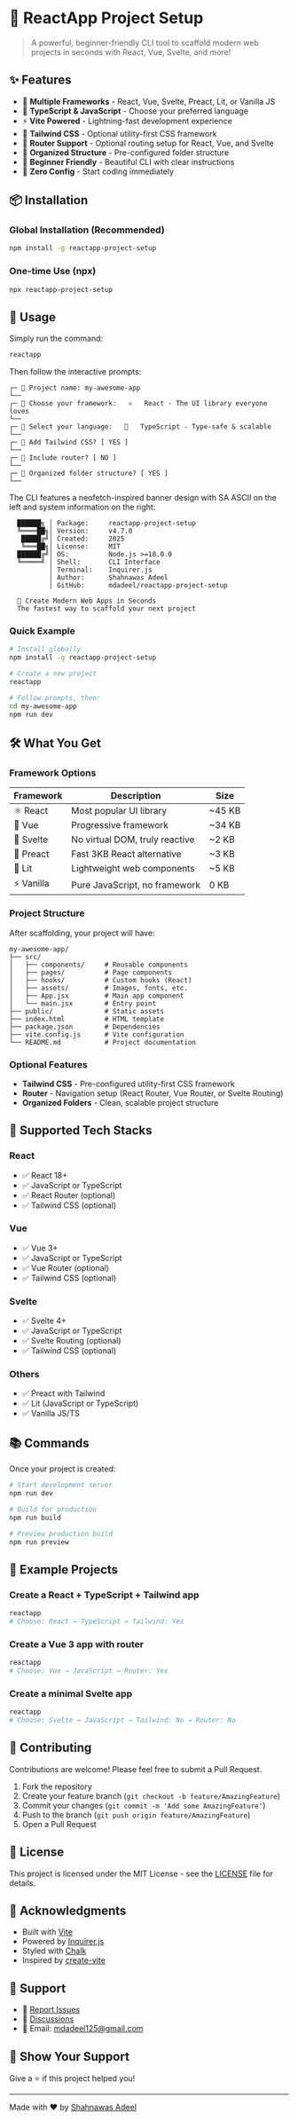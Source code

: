 # 🚀 ReactApp Project Setup

> A powerful, beginner-friendly CLI tool to scaffold modern web projects in seconds with React, Vue, Svelte, and more!


## ✨ Features

- 🎨 **Multiple Frameworks** - React, Vue, Svelte, Preact, Lit, or Vanilla JS
- 📘 **TypeScript & JavaScript** - Choose your preferred language
- ⚡ **Vite Powered** - Lightning-fast development experience
- 🎨 **Tailwind CSS** - Optional utility-first CSS framework
- 🧭 **Router Support** - Optional routing setup for React, Vue, and Svelte
- 📁 **Organized Structure** - Pre-configured folder structure
- 🎯 **Beginner Friendly** - Beautiful CLI with clear instructions
- 🚀 **Zero Config** - Start coding immediately

## 📦 Installation

### Global Installation (Recommended)

```bash
npm install -g reactapp-project-setup
```

### One-time Use (npx)

```bash
npx reactapp-project-setup
```

## 🎯 Usage

Simply run the command:

```bash
reactapp
```

Then follow the interactive prompts:

```
┌─ 📁 Project name: my-awesome-app
└──
┌─ 🎨 Choose your framework:   ⚛️   React - The UI library everyone loves
└──
┌─ 📝 Select your language:   📘   TypeScript - Type-safe & scalable
└──
┌─ 🎨 Add Tailwind CSS? [ YES ]
└──
┌─ 🧭 Include router? [ NO ]
└──
┌─ 📁 Organized folder structure? [ YES ]
└──
```

The CLI features a neofetch-inspired banner design with SA ASCII on the left and system information on the right:

```
  ██████╗ │ Package:     reactapp-project-setup
  ╚════██╗│ Version:     v4.7.0
   █████╔╝│ Created:     2025
   ╚═══██╗│ License:     MIT
  ██████╔╝│ OS:          Node.js >=18.0.0
  ╚═════╝ │ Shell:       CLI Interface
          │ Terminal:    Inquirer.js
          │ Author:      Shahnawas Adeel
          │ GitHub:      mdadeel/reactapp-project-setup

  🚀 Create Modern Web Apps in Seconds
  The fastest way to scaffold your next project
```

### Quick Example

```bash
# Install globally
npm install -g reactapp-project-setup

# Create a new project
reactapp

# Follow prompts, then:
cd my-awesome-app
npm run dev
```

## 🛠️ What You Get

### Framework Options

| Framework | Description | Size |
|-----------|-------------|------|
| ⚛️ React | Most popular UI library | ~45 KB |
| 💚 Vue | Progressive framework | ~34 KB |
| 🔺 Svelte | No virtual DOM, truly reactive | ~2 KB |
| 🔷 Preact | Fast 3KB React alternative | ~3 KB |
| 🔶 Lit | Lightweight web components | ~5 KB |
| ⚡ Vanilla | Pure JavaScript, no framework | 0 KB |

### Project Structure

After scaffolding, your project will have:

```
my-awesome-app/
├── src/
│   ├── components/     # Reusable components
│   ├── pages/          # Page components
│   ├── hooks/          # Custom hooks (React)
│   ├── assets/         # Images, fonts, etc.
│   ├── App.jsx         # Main app component
│   └── main.jsx        # Entry point
├── public/             # Static assets
├── index.html          # HTML template
├── package.json        # Dependencies
├── vite.config.js      # Vite configuration
└── README.md           # Project documentation
```

### Optional Features

- **Tailwind CSS** - Pre-configured utility-first CSS framework
- **Router** - Navigation setup (React Router, Vue Router, or Svelte Routing)
- **Organized Folders** - Clean, scalable project structure

## 🎨 Supported Tech Stacks

### React
- ✅ React 18+
- ✅ JavaScript or TypeScript
- ✅ React Router (optional)
- ✅ Tailwind CSS (optional)

### Vue
- ✅ Vue 3+
- ✅ JavaScript or TypeScript
- ✅ Vue Router (optional)
- ✅ Tailwind CSS (optional)

### Svelte
- ✅ Svelte 4+
- ✅ JavaScript or TypeScript
- ✅ Svelte Routing (optional)
- ✅ Tailwind CSS (optional)

### Others
- ✅ Preact with Tailwind
- ✅ Lit (JavaScript or TypeScript)
- ✅ Vanilla JS/TS

## 📚 Commands

Once your project is created:

```bash
# Start development server
npm run dev

# Build for production
npm run build

# Preview production build
npm run preview
```

## 🎯 Example Projects

### Create a React + TypeScript + Tailwind app

```bash
reactapp
# Choose: React → TypeScript → Tailwind: Yes
```

### Create a Vue 3 app with router

```bash
reactapp
# Choose: Vue → JavaScript → Router: Yes
```

### Create a minimal Svelte app

```bash
reactapp
# Choose: Svelte → JavaScript → Tailwind: No → Router: No
```

## 🤝 Contributing

Contributions are welcome! Please feel free to submit a Pull Request.

1. Fork the repository
2. Create your feature branch (`git checkout -b feature/AmazingFeature`)
3. Commit your changes (`git commit -m 'Add some AmazingFeature'`)
4. Push to the branch (`git push origin feature/AmazingFeature`)
5. Open a Pull Request

## 📝 License

This project is licensed under the MIT License - see the [LICENSE](LICENSE) file for details.

## 🙏 Acknowledgments

- Built with [Vite](https://vitejs.dev)
- Powered by [Inquirer.js](https://github.com/SBoudrias/Inquirer.js)
- Styled with [Chalk](https://github.com/chalk/chalk)
- Inspired by [create-vite](https://github.com/vitejs/vite/tree/main/packages/create-vite)

## 📧 Support

- 🐛 [Report Issues](https://github.com/mdadeel/reactapp-project-setup/issues)
- 💬 [Discussions](https://github.com/mdadeel/reactapp-project-setup/discussions)
- 📧 Email: mdadeel125@gmail.com

## 🌟 Show Your Support

Give a ⭐️ if this project helped you!

---

Made with ❤️ by [Shahnawas Adeel](https://github.com/mdadeel)
